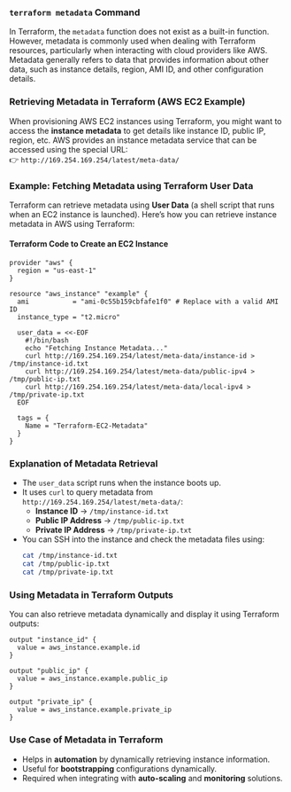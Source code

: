### `terraform metadata` Command

In Terraform, the `metadata` function does not exist as a built-in function. However, metadata is commonly used when dealing with Terraform resources, particularly when interacting with cloud providers like AWS. Metadata generally refers to data that provides information about other data, such as instance details, region, AMI ID, and other configuration details.

### **Retrieving Metadata in Terraform (AWS EC2 Example)**

When provisioning AWS EC2 instances using Terraform, you might want to access the **instance metadata** to get details like instance ID, public IP, region, etc. AWS provides an instance metadata service that can be accessed using the special URL:  
👉 `http://169.254.169.254/latest/meta-data/`

### **Example: Fetching Metadata using Terraform User Data**

Terraform can retrieve metadata using **User Data** (a shell script that runs when an EC2 instance is launched). Here’s how you can retrieve instance metadata in AWS using Terraform:

#### **Terraform Code to Create an EC2 Instance**
```hcl
provider "aws" {
  region = "us-east-1"
}

resource "aws_instance" "example" {
  ami           = "ami-0c55b159cbfafe1f0" # Replace with a valid AMI ID
  instance_type = "t2.micro"

  user_data = <<-EOF
    #!/bin/bash
    echo "Fetching Instance Metadata..."
    curl http://169.254.169.254/latest/meta-data/instance-id > /tmp/instance-id.txt
    curl http://169.254.169.254/latest/meta-data/public-ipv4 > /tmp/public-ip.txt
    curl http://169.254.169.254/latest/meta-data/local-ipv4 > /tmp/private-ip.txt
  EOF

  tags = {
    Name = "Terraform-EC2-Metadata"
  }
}
```

### **Explanation of Metadata Retrieval**
- The `user_data` script runs when the instance boots up.
- It uses `curl` to query metadata from `http://169.254.169.254/latest/meta-data/`:
  - **Instance ID** → `/tmp/instance-id.txt`
  - **Public IP Address** → `/tmp/public-ip.txt`
  - **Private IP Address** → `/tmp/private-ip.txt`
- You can SSH into the instance and check the metadata files using:
  ```bash
  cat /tmp/instance-id.txt
  cat /tmp/public-ip.txt
  cat /tmp/private-ip.txt
  ```

### **Using Metadata in Terraform Outputs**
You can also retrieve metadata dynamically and display it using Terraform outputs:

```hcl
output "instance_id" {
  value = aws_instance.example.id
}

output "public_ip" {
  value = aws_instance.example.public_ip
}

output "private_ip" {
  value = aws_instance.example.private_ip
}
```

### **Use Case of Metadata in Terraform**
- Helps in **automation** by dynamically retrieving instance information.
- Useful for **bootstrapping** configurations dynamically.
- Required when integrating with **auto-scaling** and **monitoring** solutions.

